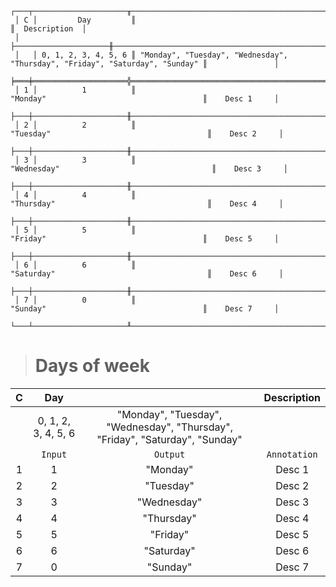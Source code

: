 ```text
┌───┬─────────────────────╥──────────────────────────────────────────────────────────────────────────────╥───────────────┐
 │ C │         Day         ║                                                                              ║  Description  │
 │   ├─────────────────────╫──────────────────────────────────────────────────────────────────────────────╫───────────────┤
 │   │ 0, 1, 2, 3, 4, 5, 6 ║ "Monday", "Tuesday", "Wednesday", "Thursday", "Friday", "Saturday", "Sunday" ║               │
 ╞═══╪═════════════════════╬══════════════════════════════════════════════════════════════════════════════╬═══════════════╡
 │ 1 │          1          ║                                   "Monday"                                   ║    Desc 1     │
 ├───┼─────────────────────╫──────────────────────────────────────────────────────────────────────────────╫───────────────┤
 │ 2 │          2          ║                                  "Tuesday"                                   ║    Desc 2     │
 ├───┼─────────────────────╫──────────────────────────────────────────────────────────────────────────────╫───────────────┤
 │ 3 │          3          ║                                 "Wednesday"                                  ║    Desc 3     │
 ├───┼─────────────────────╫──────────────────────────────────────────────────────────────────────────────╫───────────────┤
 │ 4 │          4          ║                                  "Thursday"                                  ║    Desc 4     │
 ├───┼─────────────────────╫──────────────────────────────────────────────────────────────────────────────╫───────────────┤
 │ 5 │          5          ║                                   "Friday"                                   ║    Desc 5     │
 ├───┼─────────────────────╫──────────────────────────────────────────────────────────────────────────────╫───────────────┤
 │ 6 │          6          ║                                  "Saturday"                                  ║    Desc 6     │
 ├───┼─────────────────────╫──────────────────────────────────────────────────────────────────────────────╫───────────────┤
 │ 7 │          0          ║                                   "Sunday"                                   ║    Desc 7     │
 └───┴─────────────────────╨──────────────────────────────────────────────────────────────────────────────╨───────────────┘
```

> # Days of week

| C |         Day         |                                                                              | Description  |
|:-:|:-------------------:|:----------------------------------------------------------------------------:|:------------:|
|   | 0, 1, 2, 3, 4, 5, 6 | "Monday", "Tuesday", "Wednesday", "Thursday", "Friday", "Saturday", "Sunday" |              |
|   |       `Input`       |                                   `Output`                                   | `Annotation` |
| 1 |          1          |                                   "Monday"                                   |    Desc 1    |
| 2 |          2          |                                  "Tuesday"                                   |    Desc 2    |
| 3 |          3          |                                 "Wednesday"                                  |    Desc 3    |
| 4 |          4          |                                  "Thursday"                                  |    Desc 4    |
| 5 |          5          |                                   "Friday"                                   |    Desc 5    |
| 6 |          6          |                                  "Saturday"                                  |    Desc 6    |
| 7 |          0          |                                   "Sunday"                                   |    Desc 7    |
